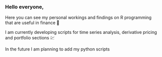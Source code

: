 ### Hello everyone,

Here you can see my personal workings and findings on R programming that are useful in finance 🏦

I am currently developing scripts for time series analysis, derivative pricing and portfolio sections 💹

In the future I am planning to add my python scripts

<!--
**vladislavpyatnitskiy/vladislavpyatnitskiy** is a ✨ _special_ ✨ repository because its `README.md` (this file) appears on your GitHub profile.

Here are some ideas to get you started:

- 🔭 I’m currently working on ...
- 🌱 I’m currently learning ...
- 👯 I’m looking to collaborate on ...
- 🤔 I’m looking for help with ...
- 💬 Ask me about ...
- 📫 How to reach me: ...
- 😄 Pronouns: ...
- ⚡ Fun fact: ...
-->
